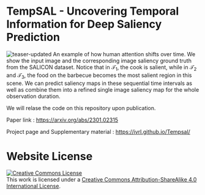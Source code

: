 # TempSAL - Uncovering Temporal Information for Deep Saliency Prediction

![teaser-updated](https://user-images.githubusercontent.com/16324609/211349283-4cd56e79-80c9-4c5e-8181-f5c73b649870.png)
An example of how human attention shifts over time. We show the input image and the corresponding image saliency ground truth from the SALICON dataset. Notice that in $\mathcal{T_1}$, the cook is salient, while in $\mathcal{T_2}$ and $\mathcal{T_3}$, the food on the barbecue becomes the most salient region in this scene. We can predict saliency maps in these sequential time intervals as well as combine them into a refined single image saliency map for the whole observation duration.



We will relase the code on this repository upon publication.

Paper link : https://arxiv.org/abs/2301.02315

Project page and Supplementary material : https://ivrl.github.io/Tempsal/



# Website License
<a rel="license" href="http://creativecommons.org/licenses/by-sa/4.0/"><img alt="Creative Commons License" style="border-width:0" src="https://i.creativecommons.org/l/by-sa/4.0/88x31.png" /></a><br />This work is licensed under a <a rel="license" href="http://creativecommons.org/licenses/by-sa/4.0/">Creative Commons Attribution-ShareAlike 4.0 International License</a>.
